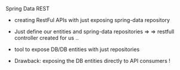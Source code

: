 Spring Data REST
- creating RestFul APIs with just exposing spring-data repository
- Just define our entities and spring-data repositories =>
  => restfull controller created for us ..
- tool to expose DB/DB entities with just repositories


- Drawback: exposing the DB entities directly to API consumers !



















